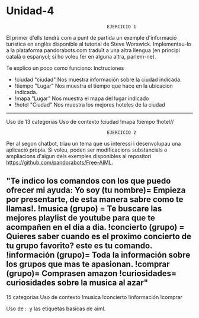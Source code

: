# Unidad-4
                                          EJERCICIO 1
El primer d'ells tendrà com a punt de partida un exemple d'informació turística en anglès 
disponible al tutorial de Steve Worswick. Implementau-lo a la plataforma pandorabots.com 
traduït a una altra llengua (en principi català o espanyol; si ho voleu fer en alguna altra, parlem-ne).

Te explico un poco como funciono:
Inctruciones
 
- !ciudad "ciudad"   Nos muestra información sobre la ciudad indicada.
- !tiempo "Lugar"    Nos muestra el tiempo que hace en la ubicacion indicada.
- !mapa   "Lugar"    Nos muestra el mapa del lugar indicado
- !hotel  "Ciudad"   Nos muestra los mejores hoteles de la ciudad
--------------------------------------------------------------------------

Uso de 13 categorias
Uso de contexto
!ciudad
!mapa
!tiempo
!hotel//

                                          EJERCICIO 2

Per al segon chatbot, triau un tema que us interessi i desenvolupau una aplicació pròpia. 
Si voleu, poden ser modificacions substancials o ampliacions d'algun dels exemples disponibles al repositori 
https://github.com/pandorabots/Free-AIML.


"Te indico los comandos con los que puedo ofrecer mi ayuda: 
   Yo soy (tu nombre)= Empieza por presentarte, de esta manera sabre como te llamas!. 
    !musica (grupo)  = Te buscare las mejores playlist de youtube para que te acompañen en el dia a dia.
    !concierto (grupo) = Quieres saber cuando es el proximo concierto de tu grupo favorito? este es tu comando.
    !información (grupo)= Toda la información sobre los grupos que mas te apasionan.
    !comprar (grupo)= Comprasen amazon
    !curiosidades= curiosidades sobre la musica al azar"
----------------------------------------------------------------------------

15 categorias
Uso de contexto
!musica
!concierto
!información
!comprar

Uso de :
<carousel>
<card>
<image>
<random>
y las etiquetas basicas de aiml.
<srai>
<template>
<pattern>
<that>
etc....
